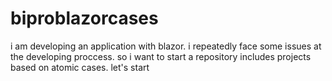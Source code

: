 # biproblazorcases
i am developing an application with blazor. i repeatedly face some issues at the developing proccess. so i want to start a repository includes projects based on atomic cases. let's start 
